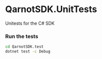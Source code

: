 
# QarnotSDK.UnitTests

Unitests for the C# SDK 

### Run the tests

``` bash 
cd QarnotSDK.test 
dotnet test -c Debug
```

